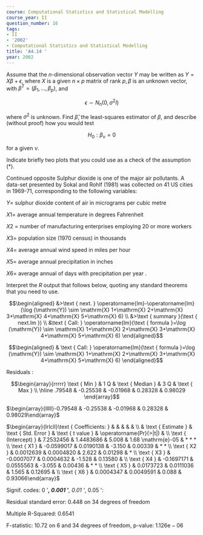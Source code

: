 ```yaml
---
course: Computational Statistics and Statistical Modelling
course_year: II
question_number: 16
tags:
- II
- '2002'
- Computational Statistics and Statistical Modelling
title: 'A4.14 '
year: 2002
---
```



Assume that the $n$-dimensional observation vector $Y$ may be written as $Y=X \beta+\epsilon$, where $X$ is a given $n \times p$ matrix of rank $p, \beta$ is an unknown vector, with $\beta^{T}=\left(\beta_{1}, \ldots, \beta_{p}\right)$, and

$$\epsilon \sim N_{n}\left(0, \sigma^{2} I\right)$$

where $\sigma^{2}$ is unknown. Find $\hat{\beta}$, the least-squares estimator of $\beta$, and describe (without proof) how you would test

$$H_{0}: \beta_{\nu}=0$$

for a given $\nu$.

Indicate briefly two plots that you could use as a check of the assumption $(*)$.

Continued opposite Sulphur dioxide is one of the major air pollutants. A data-set presented by Sokal and Rohlf (1981) was collected on 41 US cities in 1969-71, corresponding to the following variables:

$Y=$ sulphur dioxide content of air in micrograms per cubic metre

$X 1=$ average annual temperature in degrees Fahrenheit

$X 2$ = number of manufacturing enterprises employing 20 or more workers

$X 3=$ population size (1970 census) in thousands

$X 4=$ average annual wind speed in miles per hour

$X 5=$ average annual precipitation in inches

$X 6=$ average annual of days with precipitation per year $.$

Interpret the $R$ output that follows below, quoting any standard theorems that you need to use.

$$\begin{aligned}
&>\text { next. } \operatorname{lm}-\operatorname{lm}(\log (\mathrm{Y}) \sim \mathrm{X} 1+\mathrm{X} 2+\mathrm{X} 3+\mathrm{X} 4+\mathrm{X} 5+\mathrm{X} 6) \\
&>\text { summary }(\text { next.lm }) \\
&\text { Call: } \operatorname{lm}(\text { formula }=\log (\mathrm{Y}) \sim \mathrm{X} 1+\mathrm{X} 2+\mathrm{X} 3+\mathrm{X} 4+\mathrm{X} 5+\mathrm{X} 6)
\end{aligned}$$

$$\begin{aligned}
& \text { Call: } \operatorname{lm}(\text { formula }=\log (\mathrm{Y}) \sim \mathrm{X} 1+\mathrm{X} 2+\mathrm{X} 3+\mathrm{X} 4+\mathrm{X} 5+\mathrm{X} 6)
\end{aligned}$$

Residuals :

$$\begin{array}{rrrrr}
\text { Min } & 1 Q & \text { Median } & 3 Q & \text { Max } \\
\hline .79548 & -0.25538 & -0.01968 & 0.28328 & 0.98029
\end{array}$$

$\begin{array}{lllll}-0.79548 & -0.25538 & -0.01968 & 0.28328 & 0.98029\end{array}$

$\begin{array}{lrlcll}\text { Coefficients: } & & & & & \\ & \text { Estimate } & \text { Std. Error } & \text { t value } & \operatorname{Pr}(>|t|) & \\ \text { (Intercept) } & 7.2532456 & 1.4483686 & 5.008 & 1.68 \mathrm{e}-05 & * * * \\ \text { X1 } & -0.0599017 & 0.0190138 & -3.150 & 0.00339 & * * \\ \text { X2 } & 0.0012639 & 0.0004820 & 2.622 & 0.01298 & * \\ \text { X3 } & -0.0007077 & 0.0004632 & -1.528 & 0.13580 & \\ \text { X4 } & -0.1697171 & 0.0555563 & -3.055 & 0.00436 & * * \\ \text { X5 } & 0.0173723 & 0.0111036 & 1.565 & 0.12695 & \\ \text { X6 } & 0.0004347 & 0.0049591 & 0.088 & 0.93066\end{array}$

Signif. codes: 0 '***, $0.001$ '**, $0.01$ '*, $0.05$ ':

Residual standard error: $0.448$ on 34 degrees of freedom

Multiple R-Squared: $0.6541$

F-statistic: $10.72$ on 6 and 34 degrees of freedom, p-value: $1.126 \mathrm{e}-06$